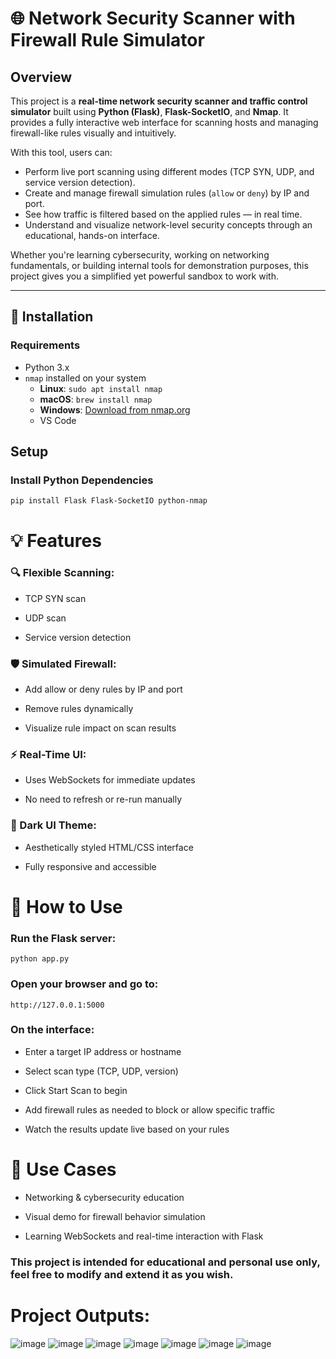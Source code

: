 # 🌐 Network Security Scanner with Firewall Rule Simulator

## Overview

This project is a **real-time network security scanner and traffic control simulator** built using **Python (Flask)**, **Flask-SocketIO**, and **Nmap**. It provides a fully interactive web interface for scanning hosts and managing firewall-like rules visually and intuitively.

With this tool, users can:

- Perform live port scanning using different modes (TCP SYN, UDP, and service version detection).
- Create and manage firewall simulation rules (`allow` or `deny`) by IP and port.
- See how traffic is filtered based on the applied rules — in real time.
- Understand and visualize network-level security concepts through an educational, hands-on interface.

Whether you're learning cybersecurity, working on networking fundamentals, or building internal tools for demonstration purposes, this project gives you a simplified yet powerful sandbox to work with.

---

## 🔧 Installation

### Requirements

- Python 3.x
- `nmap` installed on your system  
  - **Linux**: `sudo apt install nmap`  
  - **macOS**: `brew install nmap`  
  - **Windows**: [Download from nmap.org](https://nmap.org/download.html)
  - VS Code

## Setup
### Install Python Dependencies

`pip install Flask Flask-SocketIO python-nmap`

# 💡 Features
### 🔍 Flexible Scanning:

- TCP SYN scan

- UDP scan

- Service version detection

### 🛡️ Simulated Firewall:

- Add allow or deny rules by IP and port

- Remove rules dynamically

- Visualize rule impact on scan results

### ⚡ Real-Time UI:

- Uses WebSockets for immediate updates

- No need to refresh or re-run manually

### 🌙 Dark UI Theme:

- Aesthetically styled HTML/CSS interface

- Fully responsive and accessible

# 🚀 How to Use
### Run the Flask server:

`python app.py`

### Open your browser and go to:

`http://127.0.0.1:5000`

### On the interface:

- Enter a target IP address or hostname

- Select scan type (TCP, UDP, version)

- Click Start Scan to begin

- Add firewall rules as needed to block or allow specific traffic

- Watch the results update live based on your rules

# 🎯 Use Cases
- Networking & cybersecurity education

- Visual demo for firewall behavior simulation

- Learning WebSockets and real-time interaction with Flask


### This project is intended for educational and personal use only, feel free to modify and extend it as you wish.

# Project Outputs:
![image](https://github.com/user-attachments/assets/835452ad-53fe-4a72-95fb-2d10ef137244)
![image](https://github.com/user-attachments/assets/ed408bd8-2899-46ca-8602-b859de911bfe)
![image](https://github.com/user-attachments/assets/49be1d39-80d7-42fe-aebe-13d4cb53d3bb)
![image](https://github.com/user-attachments/assets/07933a1b-165b-4cea-849f-f09c5c352c77)
![image](https://github.com/user-attachments/assets/79158ad0-aad9-4f6c-84ff-d94dbcddc1f8)
![image](https://github.com/user-attachments/assets/34830946-a0d8-4aa3-b48e-ab47cb8dab94)
![image](https://github.com/user-attachments/assets/2d6fa1e7-99c5-4385-b029-829c15bc797a)








